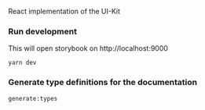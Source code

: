 React implementation of the UI-Kit

### Run development

This will open storybook on http://localhost:9000

```
yarn dev
```

### Generate type definitions for the documentation

```
generate:types
```
